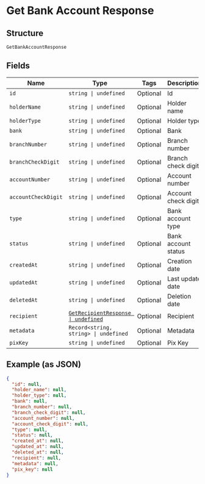 
# Get Bank Account Response

## Structure

`GetBankAccountResponse`

## Fields

| Name | Type | Tags | Description |
|  --- | --- | --- | --- |
| `id` | `string \| undefined` | Optional | Id |
| `holderName` | `string \| undefined` | Optional | Holder name |
| `holderType` | `string \| undefined` | Optional | Holder type |
| `bank` | `string \| undefined` | Optional | Bank |
| `branchNumber` | `string \| undefined` | Optional | Branch number |
| `branchCheckDigit` | `string \| undefined` | Optional | Branch check digit |
| `accountNumber` | `string \| undefined` | Optional | Account number |
| `accountCheckDigit` | `string \| undefined` | Optional | Account check digit |
| `type` | `string \| undefined` | Optional | Bank account type |
| `status` | `string \| undefined` | Optional | Bank account status |
| `createdAt` | `string \| undefined` | Optional | Creation date |
| `updatedAt` | `string \| undefined` | Optional | Last update date |
| `deletedAt` | `string \| undefined` | Optional | Deletion date |
| `recipient` | [`GetRecipientResponse \| undefined`](../../doc/models/get-recipient-response.md) | Optional | Recipient |
| `metadata` | `Record<string, string> \| undefined` | Optional | Metadata |
| `pixKey` | `string \| undefined` | Optional | Pix Key |

## Example (as JSON)

```json
{
  "id": null,
  "holder_name": null,
  "holder_type": null,
  "bank": null,
  "branch_number": null,
  "branch_check_digit": null,
  "account_number": null,
  "account_check_digit": null,
  "type": null,
  "status": null,
  "created_at": null,
  "updated_at": null,
  "deleted_at": null,
  "recipient": null,
  "metadata": null,
  "pix_key": null
}
```

